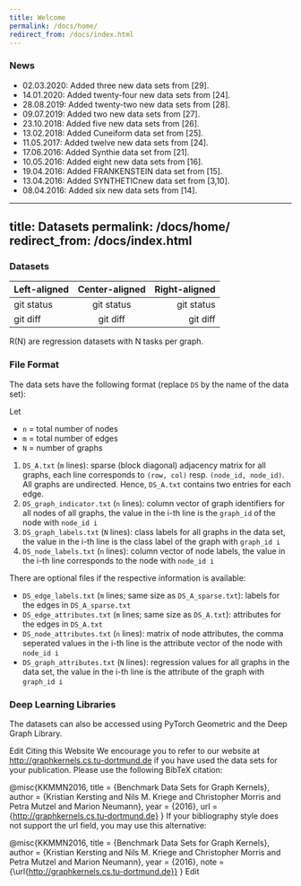 ```yaml
---
title: Welcome
permalink: /docs/home/
redirect_from: /docs/index.html
---
```

### News

* 02.03.2020: Added three new data sets from [29].
* 14.01.2020: Added twenty-four new data sets from [24].
* 28.08.2019: Added twenty-two new data sets from [28].
* 09.07.2019: Added two new data sets from [27].
* 23.10.2018: Added five new data sets from [26].
* 13.02.2018: Added Cuneiform data set from [25].
* 11.05.2017: Added twelve new data sets from [24].
* 17.06.2016: Added Synthie data set from [21].
* 10.05.2016: Added eight new data sets from [16].
* 19.04.2016: Added FRANKENSTEIN data set from [15].
* 13.04.2016: Added SYNTHETICnew data set from [3,10].
* 08.04.2016: Added six new data sets from [14].



---
title: Datasets
permalink: /docs/home/
redirect_from: /docs/index.html
---
### Datasets

| Left-aligned | Center-aligned | Right-aligned |
| :---         |     :---:      |          ---: |
| git status   | git status     | git status    |
| git diff     | git diff       | git diff      |


R(N) are regression datasets with N tasks per graph.

### File Format

The data sets have the following format (replace `DS` by the name of the data set):

Let

* `n` = total number of nodes
* `m` = total number of edges
* `N` = number of graphs

1. `DS_A.txt` (`m` lines): sparse (block diagonal) adjacency matrix for all graphs, each line corresponds to `(row, col)` resp. `(node_id, node_id)`. All graphs are undirected. Hence, `DS_A.txt` contains two entries for each edge.
2. `DS_graph_indicator.txt` (`n` lines): column vector of graph identifiers for all nodes of all graphs, the value in the i-th line is the `graph_id` of the node with `node_id i`
3. `DS_graph_labels.txt` (`N` lines): class labels for all graphs in the data set, the value in the i-th line is the class label of the graph with `graph_id i`
4. `DS_node_labels.txt` (`n` lines): column vector of node labels, the value in the i-th line corresponds to the node with `node_id i`

There are optional files if the respective information is available:

* `DS_edge_labels.txt` (`m` lines; same size as `DS_A_sparse.txt`): labels for the edges in `DS_A_sparse.txt`
* `DS_edge_attributes.txt` (`m` lines; same size as `DS_A.txt`): attributes for the edges in `DS_A.txt`
* `DS_node_attributes.txt` (`n` lines): matrix of node attributes, the comma seperated values in the i-th line is the attribute vector of the node with `node_id i`
* `DS_graph_attributes.txt` (`N` lines): regression values for all graphs in the data set, the value in the i-th line is the attribute of the graph with `graph_id i`

### Deep Learning Libraries
The datasets can also be accessed using PyTorch Geometric and the Deep Graph Library.

Edit
Citing this Website
We encourage you to refer to our website at http://graphkernels.cs.tu-dortmund.de if you have used the data sets for your publication. Please use the following BibTeX citation:

@misc{KKMMN2016,
  title  = {Benchmark Data Sets for Graph Kernels},
  author = {Kristian Kersting and Nils M. Kriege and Christopher Morris and Petra Mutzel and Marion Neumann},
  year   = {2016},
  url    = {http://graphkernels.cs.tu-dortmund.de}
}
If your bibliography style does not support the url field, you may use this alternative:

@misc{KKMMN2016,
  title  = {Benchmark Data Sets for Graph Kernels},
  author = {Kristian Kersting and Nils M. Kriege and Christopher Morris and Petra Mutzel and Marion Neumann},
  year   = {2016},
  note   = {\url{http://graphkernels.cs.tu-dortmund.de}}
}
Edit
